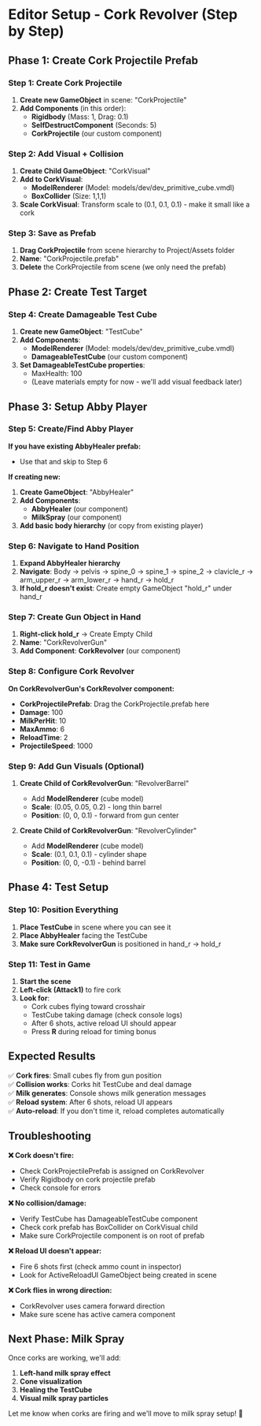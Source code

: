 # Editor Setup - Cork Revolver (Step by Step)

## Phase 1: Create Cork Projectile Prefab

### Step 1: Create Cork Projectile
1. **Create new GameObject** in scene: "CorkProjectile"
2. **Add Components** (in this order):
   - **Rigidbody** (Mass: 1, Drag: 0.1)
   - **SelfDestructComponent** (Seconds: 5)
   - **CorkProjectile** (our custom component)

### Step 2: Add Visual + Collision
1. **Create Child GameObject**: "CorkVisual"
2. **Add to CorkVisual**:
   - **ModelRenderer** (Model: models/dev/dev_primitive_cube.vmdl)
   - **BoxCollider** (Size: 1,1,1)
3. **Scale CorkVisual**: Transform scale to (0.1, 0.1, 0.1) - make it small like a cork

### Step 3: Save as Prefab
1. **Drag CorkProjectile** from scene hierarchy to Project/Assets folder
2. **Name**: "CorkProjectile.prefab"
3. **Delete** the CorkProjectile from scene (we only need the prefab)

## Phase 2: Create Test Target

### Step 4: Create Damageable Test Cube
1. **Create new GameObject**: "TestCube"
2. **Add Components**:
   - **ModelRenderer** (Model: models/dev/dev_primitive_cube.vmdl)
   - **DamageableTestCube** (our custom component)
3. **Set DamageableTestCube properties**:
   - MaxHealth: 100
   - (Leave materials empty for now - we'll add visual feedback later)

## Phase 3: Setup Abby Player

### Step 5: Create/Find Abby Player
**If you have existing AbbyHealer prefab:**
- Use that and skip to Step 6

**If creating new:**
1. **Create GameObject**: "AbbyHealer"  
2. **Add Components**:
   - **AbbyHealer** (our component)
   - **MilkSpray** (our component)
3. **Add basic body hierarchy** (or copy from existing player)

### Step 6: Navigate to Hand Position
1. **Expand AbbyHealer hierarchy**
2. **Navigate**: Body → pelvis → spine_0 → spine_1 → spine_2 → clavicle_r → arm_upper_r → arm_lower_r → hand_r → hold_r
3. **If hold_r doesn't exist**: Create empty GameObject "hold_r" under hand_r

### Step 7: Create Gun Object in Hand
1. **Right-click hold_r** → Create Empty Child
2. **Name**: "CorkRevolverGun"
3. **Add Component**: **CorkRevolver** (our component)

### Step 8: Configure Cork Revolver
**On CorkRevolverGun's CorkRevolver component:**
- **CorkProjectilePrefab**: Drag the CorkProjectile.prefab here
- **Damage**: 100
- **MilkPerHit**: 10
- **MaxAmmo**: 6
- **ReloadTime**: 2
- **ProjectileSpeed**: 1000

### Step 9: Add Gun Visuals (Optional)
1. **Create Child of CorkRevolverGun**: "RevolverBarrel"
   - Add **ModelRenderer** (cube model)
   - **Scale**: (0.05, 0.05, 0.2) - long thin barrel
   - **Position**: (0, 0, 0.1) - forward from gun center

2. **Create Child of CorkRevolverGun**: "RevolverCylinder"  
   - Add **ModelRenderer** (cube model)
   - **Scale**: (0.1, 0.1, 0.1) - cylinder shape
   - **Position**: (0, 0, -0.1) - behind barrel

## Phase 4: Test Setup

### Step 10: Position Everything
1. **Place TestCube** in scene where you can see it
2. **Place AbbyHealer** facing the TestCube
3. **Make sure CorkRevolverGun** is positioned in hand_r → hold_r

### Step 11: Test in Game
1. **Start the scene**
2. **Left-click (Attack1)** to fire cork
3. **Look for**:
   - Cork cubes flying toward crosshair
   - TestCube taking damage (check console logs)
   - After 6 shots, active reload UI should appear
   - Press **R** during reload for timing bonus

## Expected Results

✅ **Cork fires**: Small cubes fly from gun position  
✅ **Collision works**: Corks hit TestCube and deal damage  
✅ **Milk generates**: Console shows milk generation messages  
✅ **Reload system**: After 6 shots, reload UI appears  
✅ **Auto-reload**: If you don't time it, reload completes automatically  

## Troubleshooting

**❌ Cork doesn't fire:**
- Check CorkProjectilePrefab is assigned on CorkRevolver
- Verify Rigidbody on cork projectile prefab
- Check console for errors

**❌ No collision/damage:**
- Verify TestCube has DamageableTestCube component
- Check cork prefab has BoxCollider on CorkVisual child
- Make sure CorkProjectile component is on root of prefab

**❌ Reload UI doesn't appear:**
- Fire 6 shots first (check ammo count in inspector)
- Look for ActiveReloadUI GameObject being created in scene

**❌ Cork flies in wrong direction:**
- CorkRevolver uses camera forward direction
- Make sure scene has active camera component

## Next Phase: Milk Spray
Once corks are working, we'll add:
1. **Left-hand milk spray effect**
2. **Cone visualization**  
3. **Healing the TestCube**
4. **Visual milk spray particles**

Let me know when corks are firing and we'll move to milk spray setup! 🚀